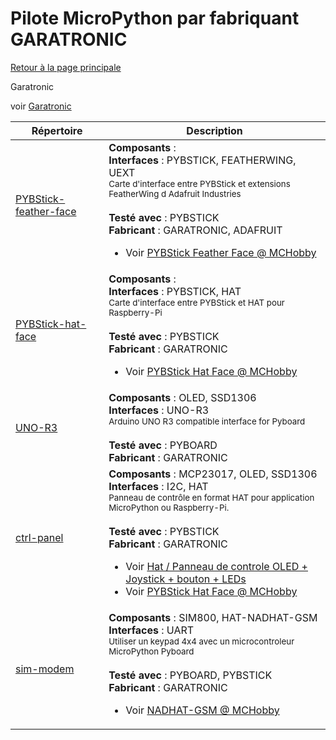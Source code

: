 # Pilote MicroPython par fabriquant GARATRONIC
[Retour à la page principale](../../readme.md)

Garatronic

voir
[Garatronic](https://garatronic.fr/)
<table>
<thead>
  <th>Répertoire</th><th>Description</th>
</thead>
<tbody>
  <tr><td><a href="../../../../tree/master/PYBStick-feather-face">PYBStick-feather-face</a></td>
      <td><strong>Composants</strong> : <br />
      <strong>Interfaces</strong> : PYBSTICK, FEATHERWING, UEXT<br />
<small>Carte d'interface entre PYBStick et extensions FeatherWing d Adafruit Industries</small><br/><br />
      <strong>Testé avec</strong> : PYBSTICK<br />
      <strong>Fabricant</strong> : GARATRONIC, ADAFRUIT<br />
<ul>
<li>Voir <a href="https://shop.mchobby.be/fr/pybstick/1996-carte-d-interface-feather-et-uext-pour-pybstick-3232100019966.html">PYBStick Feather Face @ MCHobby</a></li>
</ul>
      </td>
  </tr>
  <tr><td><a href="../../../../tree/master/PYBStick-hat-face">PYBStick-hat-face</a></td>
      <td><strong>Composants</strong> : <br />
      <strong>Interfaces</strong> : PYBSTICK, HAT<br />
<small>Carte d'interface entre PYBStick et HAT pour Raspberry-Pi</small><br/><br />
      <strong>Testé avec</strong> : PYBSTICK<br />
      <strong>Fabricant</strong> : GARATRONIC<br />
<ul>
<li>Voir <a href="https://shop.mchobby.be/fr/nouveaute/1935-interface-pybstick-vers-raspberry-pi-3232100019355.html">PYBStick Hat Face @ MCHobby</a></li>
</ul>
      </td>
  </tr>
  <tr><td><a href="../../../../tree/master/UNO-R3">UNO-R3</a></td>
      <td><strong>Composants</strong> : OLED, SSD1306<br />
      <strong>Interfaces</strong> : UNO-R3<br />
<small>Arduino UNO R3 compatible interface for Pyboard</small><br/><br />
      <strong>Testé avec</strong> : PYBOARD<br />
      <strong>Fabricant</strong> : GARATRONIC<br />
      </td>
  </tr>
  <tr><td><a href="../../../../tree/master/ctrl-panel">ctrl-panel</a></td>
      <td><strong>Composants</strong> : MCP23017, OLED, SSD1306<br />
      <strong>Interfaces</strong> : I2C, HAT<br />
<small>Panneau de contrôle en format HAT pour application MicroPython ou Raspberry-Pi.</small><br/><br />
      <strong>Testé avec</strong> : PYBSTICK<br />
      <strong>Fabricant</strong> : GARATRONIC<br />
<ul>
<li>Voir <a href="https://shop.mchobby.be/fr/nouveaute/1934-hat-panneau-de-controle-oled-joystick-bouton-led-3232100019348.html">Hat / Panneau de controle OLED + Joystick + bouton + LEDs</a></li>
<li>Voir <a href="https://shop.mchobby.be/fr/nouveaute/1935-interface-pybstick-vers-raspberry-pi-3232100019355.html">PYBStick Hat Face @ MCHobby</a></li>
</ul>
      </td>
  </tr>
  <tr><td><a href="../../../../tree/master/sim-modem">sim-modem</a></td>
      <td><strong>Composants</strong> : SIM800, HAT-NADHAT-GSM<br />
      <strong>Interfaces</strong> : UART<br />
<small>Utiliser un keypad 4x4 avec un microcontroleur MicroPython Pyboard</small><br/><br />
      <strong>Testé avec</strong> : PYBOARD, PYBSTICK<br />
      <strong>Fabricant</strong> : GARATRONIC<br />
<ul>
<li>Voir <a href="https://shop.mchobby.be/fr/tactile-flex-pot-softpad/83-clavier-16-touches-souple-3232100000834.html">NADHAT-GSM @ MCHobby</a></li>
</ul>
      </td>
  </tr>
</tbody>
</table>
